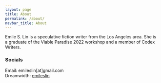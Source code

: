 ```yaml
---
layout: page
title: About
permalink: /about/
navbar_title: About
---
```


Emile S. Lin is a speculative fiction writer from the Los Angeles area. She is a graduate of the Viable Paradise 2022 workshop and a member of Codex Writers.

### Socials
Email: emileslin[at]gmail.com<br>
Dreamwidth: [emileslin](https://emileslin.dreamwidth.org/)<br>